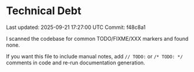 # Technical Debt

Last updated: 2025-09-21 17:27:00 UTC
Commit: f48c8a1

I scanned the codebase for common TODO/FIXME/XXX markers and found none.

If you want this file to include manual notes, add `// TODO:` or `/* TODO: */` comments in code and re-run documentation generation.
